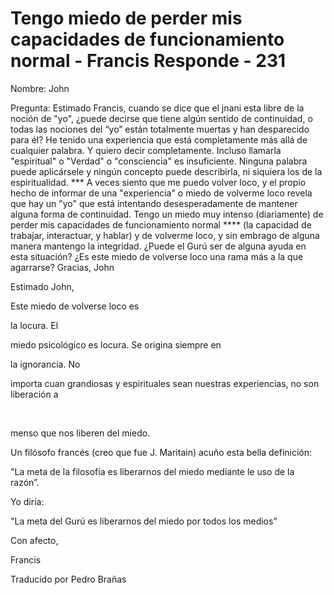 # Tengo miedo de perder mis capacidades de funcionamiento normal - Francis Responde - 231

Nombre: John 

Pregunta: Estimado Francis, cuando se dice que el jnani esta libre de la noci&oacute;n de &quot;yo&quot;, &iquest;puede decirse que tiene alg&uacute;n sentido de continuidad, o todas las nociones del &ldquo;yo&rdquo; est&aacute;n totalmente muertas y han desparecido para &eacute;l? He tenido una experiencia que est&aacute; completamente m&aacute;s all&aacute; de cualquier palabra. Y quiero decir completamente. Incluso llamarla &quot;espiritual&quot; o &quot;Verdad&quot; o &quot;consciencia&quot; es insuficiente. Ninguna palabra puede aplic&aacute;rsele y ning&uacute;n concepto puede describirla, ni siquiera los de la espiritualidad. *** A veces siento que me puedo volver loco, y el propio hecho de informar de una &quot;experiencia&quot; o miedo de volverme loco revela que hay un &quot;yo&quot; que est&aacute; intentando desesperadamente de mantener alguna forma de continuidad. Tengo un miedo muy intenso (diariamente) de perder mis capacidades de funcionamiento normal **** (la capacidad de trabajar, interactuar, y hablar) y de volverme loco, y sin embrago de alguna manera mantengo la integridad. &iquest;Puede el Gur&uacute; ser de alguna ayuda en esta situaci&oacute;n? &iquest;Es este miedo de volverse loco una rama m&aacute;s a la que agarrarse? Gracias, John

Estimado John,

Este miedo de volverse loco es 

la locura. El

 miedo psicol&oacute;gico es locura. Se origina siempre en 

la ignorancia. No

 importa cuan grandiosas y espirituales sean nuestras experiencias, no son liberaci&oacute;n a

&nbsp; 

menso que nos liberen del miedo.

Un fil&oacute;sofo franc&eacute;s (creo que fue J. Maritain) acu&ntilde;o esta bella definici&oacute;n:

&quot;La meta de la filosof&iacute;a es liberarnos del miedo mediante le uso de la raz&oacute;n&rdquo;.

Yo dir&iacute;a:

&quot;La meta del Gur&uacute; es liberarnos del miedo por todos los medios&quot;

Con afecto,

Francis

Traducido por Pedro Bra&ntilde;as

